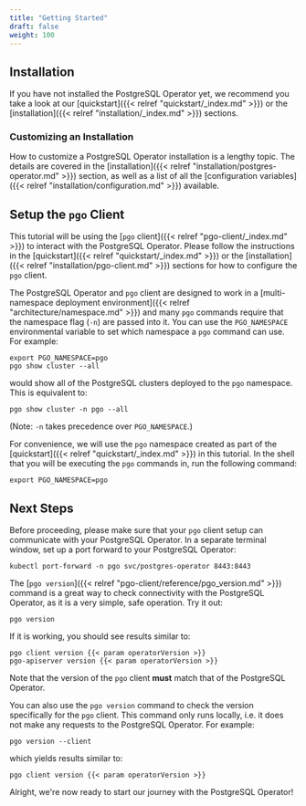 ```yaml
---
title: "Getting Started"
draft: false
weight: 100
---
```


## Installation

If you have not installed the PostgreSQL Operator yet, we recommend you take a look at our [quickstart]({{< relref "quickstart/_index.md" >}}) or the [installation]({{< relref "installation/_index.md" >}}) sections.

### Customizing an Installation

How to customize a PostgreSQL Operator installation is a lengthy topic. The details are covered in the [installation]({{< relref "installation/postgres-operator.md" >}}) section, as well as a list of all the [configuration variables]({{< relref "installation/configuration.md" >}}) available.

## Setup the `pgo` Client

This tutorial will be using the [`pgo` client]({{< relref "pgo-client/_index.md" >}}) to interact with the PostgreSQL Operator. Please follow the instructions in the [quickstart]({{< relref "quickstart/_index.md" >}}) or the [installation]({{< relref "installation/pgo-client.md" >}}) sections for how to configure the `pgo` client.

The PostgreSQL Operator and `pgo` client are designed to work in a [multi-namespace deployment environment]({{< relref "architecture/namespace.md" >}}) and many `pgo` commands require that the namespace flag (`-n`) are passed into it. You can use the `PGO_NAMESPACE` environmental variable to set which namespace a `pgo` command can use. For example:

```
export PGO_NAMESPACE=pgo
pgo show cluster --all
```

would show all of the PostgreSQL clusters deployed to the `pgo` namespace. This is equivalent to:

```
pgo show cluster -n pgo --all
```

(Note: `-n` takes precedence over `PGO_NAMESPACE`.)

For convenience, we will use the `pgo` namespace created as part of the [quickstart]({{< relref "quickstart/_index.md" >}}) in this tutorial. In the shell that you will be executing the `pgo` commands in, run the following command:

```
export PGO_NAMESPACE=pgo
```

## Next Steps

Before proceeding, please make sure that your `pgo` client setup can communicate with your PostgreSQL Operator. In a separate terminal window, set up a port forward to your PostgreSQL Operator:

```
kubectl port-forward -n pgo svc/postgres-operator 8443:8443
```

The [`pgo version`]({{< relref "pgo-client/reference/pgo_version.md" >}}) command is a great way to check connectivity with the PostgreSQL Operator, as it is a very simple, safe operation. Try it out:

```
pgo version
```

If it is working, you should see results similar to:

```
pgo client version {{< param operatorVersion >}}
pgo-apiserver version {{< param operatorVersion >}}
```

Note that the version of the `pgo` client **must** match that of the PostgreSQL Operator.

You can also use the `pgo version` command to check the version specifically for the `pgo` client. This command only runs locally, i.e. it does not make any requests to the PostgreSQL Operator. For example:

```
pgo version --client
```

which yields results similar to:

```
pgo client version {{< param operatorVersion >}}
```

Alright, we're now ready to start our journey with the PostgreSQL Operator!
